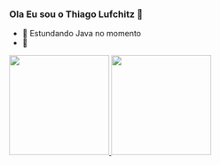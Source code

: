 ### Ola Eu sou o Thiago Lufchitz  👋

- 🌱 Estundando Java no momento
- 💬
<div>
  <a href="https://github.com/ThiagoLufchitz">
  <img height="180em" src="https://github-reame-stats.vercel.app/api?username=ThiagoLufchitz&show_icons=true&thema=dracula&include_all_commits=true&count_private=true"/>
  <img height="180em" src="https://github-reame-stats.vercel.app/api/top-langs/?username=ThiagoLufchitz&layiyt=compact&langs_count=16&thema=dracula"/>
<div>



